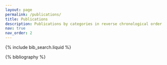```yaml
---
layout: page
permalink: /publications/
title: Publications
description: Publications by categories in reverse chronological order. Generated by Jekyll Scholar.
nav: true
nav_order: 2
---
```


<!-- Search bar for filtering publications -->
{% include bib_search.liquid %}

<!-- Publications list rendered by Jekyll Scholar -->
<div class="publications">
  {% bibliography %}
</div>
